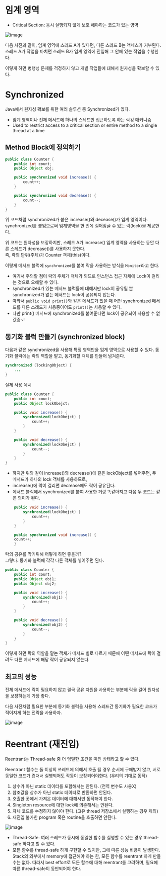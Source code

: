# 임계 영역

- Critical Section: 동시 실행되지 않게 보호 해야하는 코드가 있는 영역

![image](https://github.com/user-attachments/assets/6580c90d-efe8-4a66-81fd-5202e8ef69bd)

다음 사진과 같이, 임계 영역에 스레드 A가 있다면, 다른 스레드 B는 액세스가 거부된다.   
스레드 A가 작업을 마치면 스레드 B가 임계 영역에 진입해 그 안에 있는 작업을 수행한다.   

이렇게 하면 병행성 문제를 걱정하지 않고 개별 작업들에 대해서 원자성을 확보할 수 있다.


# Synchronized 
Java에서 원자성 확보를 위한 여러 솔루션 중 Synchronized가 있다.

- 임계 영역이나 전체 메서드에 하나의 스레드만 접근하도록 하는 락킹 매커니즘
- Used to restrict access to a critical section or entire method to a single thread at a time

## Method Block에 정의하기

```java
public class Counter {
    public int count;
    public Object obj;

    public synchronized void increase() {
        count++;
    }

    public synchronized void decrease() {
        count--;
    }
}
```

위 코드처럼 synchronized가 붙은 increase()와 decease()가 임계 영역이다.   
synchronized를 붙임으로써 임계영역을 한 번에 걸어잠글 수 있는 락(lock)을 제공한다.   

위 코드는 원자성을 보장하지만, 스레드 A가 increase() 임계 영역을 사용하는 동안 다른 스레드가 decrease()를 사용하지 못한다.   
즉, 락의 단위(주체)가 Counter 객체(this)이다.   

이렇게 메서드 블럭에 `synchronized`를 붙여 락을 사용하는 방식을 `Monitor`라고 한다.

- 여기서 주의할 점이 락의 주체가 객체가 되므로 인스턴스 접근 자체에 Lock이 걸리는 것으로 오해할 수 있다.   
- synchronized가 있는 메서드 블럭들에 대해서만 lock이 공유될 뿐 synchronized가 없는 메서드는 lock이 공유되지 않는다.   
- 따라서 `public void print()`와 같은 메서드가 있을 때 어떤 synchronized 메서드를 다른 스레드가 사용중이어도 `print()`는 사용할 수 있다.   
- 다만 print() 메서드에 synchronized를 붙여준다면 lock이 공유되어 사용할 수 없겠죵~!


## 동기화 블럭 만들기 (synchronized block)

다음과 같은 synchronized을 사용해 특정 영역만을 임계 영역으로 사용할 수 있다.
동기화 블럭에는 락의 역할을 맡고, 동기화할 객체를 만들어 넘겨준다.

```java
synchronized (lockingObject) {
    ...
}
```

실제 사용 예시

```java
public class Counter {
    public int count;
    public Object lockObejct;

    public void increase() {
        synchronized(lockObejct) {
            count++;
        }
    }

    public void decrease() {
        synchronized(lockObejct) {
            count--;
        }
    }
}
```

- 하지만 위와 같이 increase()와 decrease()에 같은 lockObject를 넣어주면, 두 메서드가 하나의 lock 객체를 사용하므로,   
- increase()에 락이 걸리면 decrease에도 락이 공유된다.   
- 메서드 블럭에서 synchronized를 붙여 사용한 거랑 똑같아지고 다음 두 코드는 같은 의미가 된다.
```java
    public void increase() {
        synchronized(lockObejct) {
            count++;
        }
    }
```

```java
    public synchronized void increase() {
    count++;
    }
```

락의 공유를 막기위해 어떻게 하면 좋을까?   
그렇다. 동기화 블럭에 각각 다른 객체를 넣어주면 된다.

```java
public class Counter {
    public int count;
    public Object obj1;
    public Object obj2;

    public void increase() {
        synchronized(obj1) {
            count++;
        }
    }

    public void decrease() {
        synchronized(obj2) {
            count--;
        }
    }
}
```

이렇게 하면 락의 역할을 맡는 객체가 메서드 별로 다르기 때문에 어떤 메서드에 락이 걸려도 다른 메서드에 해당 락이 공유되지 않는다.   

## 최고의 성능

전체 메서드에 락이 필요하지 않고 결국 공유 자원을 사용하는 부분에 락을 걸어 원자성을 보장하는게 가장 좋다.   

다음 사진처럼 필요한 부분에 동기화 블럭을 사용해 스레드간 동기화가 필요한 코드가 적어지게 하는 전략을 사용하자.

![image](https://github.com/user-attachments/assets/d840abfe-09ad-469b-96f4-e8bfa0b86454)

# Reentrant (재진입)
Reentrant는 Thread-safe 중 더 엄밀한 조건을 따진 상태라고 할 수 있다.

Reentrant 함수는 둘 이상의 쓰레드에 의해서 호출 될 경우 순서에 구애받지 않고, 서로 동일한 코드가 겹쳐서 실행되어도 작동이 보장되어야한다. (우리의 기대로 동작)   



1. 상수가 아닌 static 데이터를 포함해서는 안된다. (전역 변수도 사용X)
2. 참조값을 상수가 아닌 static 데이터로 반환하면 안된다.
3. 호출한 곳에서 가져온 데이터에 대해서만 동작해야 한다.
4. Singleton resource에 대한 lock에 의존해서는 안된다.
5. 자체 코드를 수정하지 않아야 한다. (고유 thread 저장소에서 실행하는 경우 제외)
6. 재진입 불가한 program 혹은 routine을 호출하면 안된다.

![image](https://github.com/user-attachments/assets/b4c022a7-59a0-4a97-b5df-e5cbdb58b158)

- Thread-Safe: 여러 스레드가 동시에 동일한 함수를 실행할 수 있는 경우 thread-safe 하다고 할 수 있다.
- 모든 함수를 thread-safe 하게 구현할 수 있지만, 그에 따른 성능 비용이 발생한다. Stack의 외부에서 memory에 접근해야 하는 한, 모든 함수를 reentrant 하게 만들 수는 없다. 따라서 best effort로 모든 함수에 대해 reentrant를 고려하며, 필요에 따른 thread-safe이 동반되어야 한다.